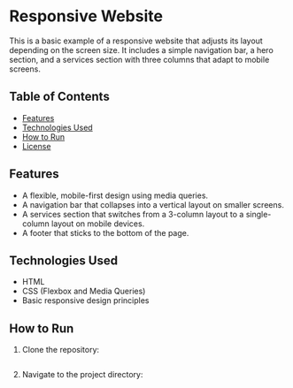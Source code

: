 # Responsive Website

This is a basic example of a responsive website that adjusts its layout depending on the screen size. It includes a simple navigation bar, a hero section, and a services section with three columns that adapt to mobile screens.

## Table of Contents

- [Features](#features)
- [Technologies Used](#technologies-used)
- [How to Run](#how-to-run)
- [License](#license)

## Features

- A flexible, mobile-first design using media queries.
- A navigation bar that collapses into a vertical layout on smaller screens.
- A services section that switches from a 3-column layout to a single-column layout on mobile devices.
- A footer that sticks to the bottom of the page.

## Technologies Used

- HTML
- CSS (Flexbox and Media Queries)
- Basic responsive design principles

## How to Run

1. Clone the repository:

    ```bash
    ```

2. Navigate to the project directory:

    ```bash
  
